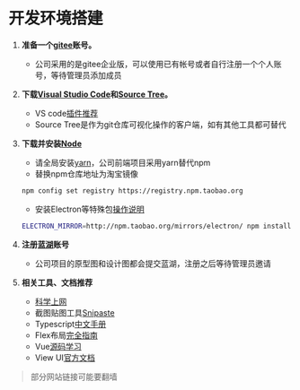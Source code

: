 # 开发环境搭建

1. **准备一个[gitee](https://gitee.com/)账号。**

    - 公司采用的是gitee企业版，可以使用已有帐号或者自行注册一个个人账号，等待管理员添加成员

2. **下载[Visual Studio Code](https://code.visualstudio.com/)和[Source Tree](https://www.sourcetreeapp.com/)。**

    - VS code[插件推荐](https://juejin.cn/post/6844904063872532487)
    - Source Tree是作为git仓库可视化操作的客户端，如有其他工具都可替代

3. **下载并安装[Node](https://nodejs.org/zh-cn/)**

    - 请全局安装[yarn](https://yarnpkg.com/getting-started/install)，公司前端项目采用yarn替代npm
    - 替换npm仓库地址为淘宝镜像
    ``` bash
    npm config set registry https://registry.npm.taobao.org
    ```
    - 安装Electron等特殊包[操作说明](http://npm.taobao.org/mirrors)
    ``` bash
    ELECTRON_MIRROR=http://npm.taobao.org/mirrors/electron/ npm install -g electron
    ```

4. **注册[蓝湖](https://lanhuapp.com/)账号**

    - 公司项目的原型图和设计图都会提交蓝湖，注册之后等待管理员邀请

5. **相关工具、文档推荐**

    - [科学上网](http://googlehelper.net/)
    - 截图贴图工具[Snipaste](https://zh.snipaste.com/)
    - Typescript[中文手册](https://typescript.bootcss.com/)
    - Flex布局[完全指南](https://css-tricks.com/snippets/css/a-guide-to-flexbox/)
    - Vue[源码学习](https://jiongks.name/blog/vue-code-review/)
    - View UI[官方文档](https://iviewui.com/docs/introduce)

> 部分网站链接可能要翻墙